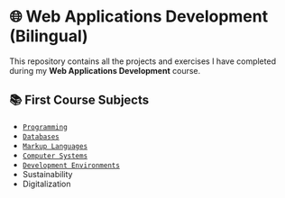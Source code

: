 # 🌐 Web Applications Development (Bilingual)

This repository contains all the projects and exercises I have completed during my **Web Applications Development** course.

## 📚 First Course Subjects

- [`Programming`](./Programming)
- [`Databases`](./DataBases)
- [`Markup Languages`](./MarkupLanguages)
- [`Computer Systems`](./IT)
- [`Development Environments`](./DevelopmentEnvironments)
- Sustainability
- Digitalization

